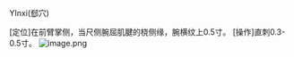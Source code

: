 YInxi(郄穴)

[定位]在前臂掌侧，当尺侧腕屈肌腱的桡侧缘，腕横纹上0.5寸。 
[操作]直刺0.3-0.5寸。
![image.png](https://picgo18719498306.oss-cn-guangzhou.aliyuncs.com/20250423191222551.png)
